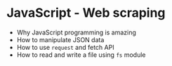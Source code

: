 # JavaScript - Web scraping

- Why JavaScript programming is amazing
- How to manipulate JSON data
- How to use `request` and fetch API
- How to read and write a file using `fs` module
